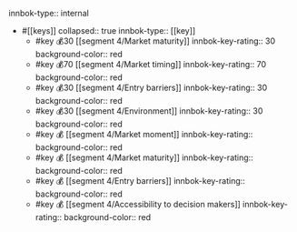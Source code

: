 innbok-type:: internal
- #[[keys]]
  collapsed:: true
  innbok-type:: [[key]]
  - #key 💰30 [[segment 4/Market maturity]]
    innbok-key-rating:: 30
    background-color:: red
  - #key 💰70 [[segment 4/Market timing]]
    innbok-key-rating:: 70
    background-color:: red
  - #key 💰30 [[segment 4/Entry barriers]]
    innbok-key-rating:: 30
    background-color:: red
  - #key 💰30 [[segment 4/Environment]]
    innbok-key-rating:: 30
    background-color:: red
  - #key 💰 [[segment 4/Market moment]]
    innbok-key-rating:: 
    background-color:: red
  - #key 💰 [[segment 4/Market maturity]]
    innbok-key-rating:: 
    background-color:: red
  - #key 💰 [[segment 4/Entry barriers]]
    innbok-key-rating:: 
    background-color:: red
  - #key 💰 [[segment 4/Accessibility to decision makers]]
    innbok-key-rating:: 
    background-color:: red

